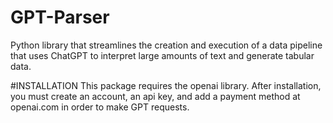 # GPT-Parser
Python library that streamlines the creation and execution of a data pipeline that uses ChatGPT to interpret large amounts of text and generate tabular data.

#INSTALLATION
This package requires the openai library. After installation, you must create an account, an api key, and add a payment method at openai.com in order to make GPT requests.
